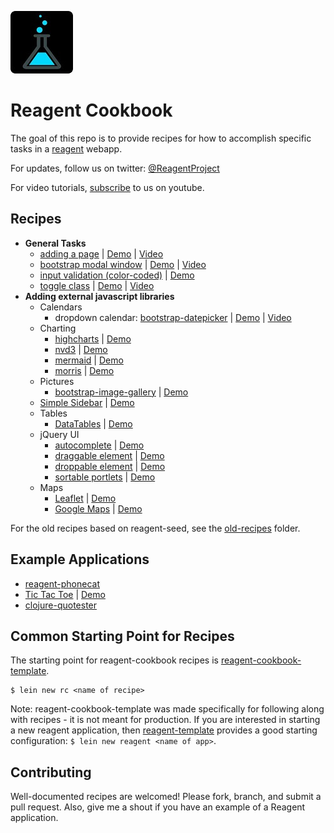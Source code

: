 ![Reagent-Project](logo-rounded.jpg)

# Reagent Cookbook

The goal of this repo is to provide recipes for how to accomplish specific tasks in a [reagent](https://github.com/reagent-project/reagent) webapp.

For updates, follow us on twitter: [@ReagentProject](https://twitter.com/ReagentProject)

For video tutorials, [subscribe](https://www.youtube.com/channel/UC1UP5LiNNNf0a45dA9eDA0Q) to us on youtube.

## Recipes

* __General Tasks__
    * [adding a page](https://github.com/reagent-project/reagent-cookbook/tree/master/recipes/adding-a-page) | [Demo](http://rc-adding-a-page2.s3-website-us-west-1.amazonaws.com/) | [Video](https://www.youtube.com/watch?v=D7uwDUUngy0)
	* [bootstrap modal window](https://github.com/reagent-project/reagent-cookbook/tree/master/recipes/bootstrap-modal) | [Demo](http://rc-bootstrap-modal.s3-website-us-west-1.amazonaws.com/) | [Video](https://www.youtube.com/watch?v=qRJiAp92TPg)
    * [input validation (color-coded)](https://github.com/reagent-project/reagent-cookbook/tree/master/recipes/input-validation) | [Demo](http://rc-input-validation.s3-website-us-west-1.amazonaws.com/)
	* [toggle class](https://github.com/reagent-project/reagent-cookbook/tree/master/recipes/toggle-class) | [Demo](http://rc-toggle-class2.s3-website-us-west-1.amazonaws.com/) | [Video](https://www.youtube.com/watch?v=WcMrLhW20zg)
* __Adding external javascript libraries__
    * Calendars
        * dropdown calendar: [bootstrap-datepicker](https://github.com/reagent-project/reagent-cookbook/tree/master/recipes/bootstrap-datepicker) | [Demo](http://rc-bootstrap-datepicker2.s3-website-us-west-1.amazonaws.com/) | [Video](https://www.youtube.com/watch?v=kSzb8YHZV9Q)
	* Charting
        * [highcharts](https://github.com/reagent-project/reagent-cookbook/tree/master/recipes/highcharts) | [Demo](http://rc-highcharts.s3-website-us-west-1.amazonaws.com/)
        * [nvd3](https://github.com/reagent-project/reagent-cookbook/tree/master/recipes/nvd3) | [Demo](http://rc-nvd3.s3-website-us-west-1.amazonaws.com/)
		* [mermaid](https://github.com/reagent-project/reagent-cookbook/tree/master/recipes/mermaid) | [Demo](http://rc-mermaid.s3-website-us-west-1.amazonaws.com/)
        * [morris](https://github.com/reagent-project/reagent-cookbook/tree/master/recipes/morris) | [Demo](http://rc-morris2.s3-website-us-west-1.amazonaws.com/)
    * Pictures
	    * [bootstrap-image-gallery](https://github.com/reagent-project/reagent-cookbook/tree/master/recipes/bootstrap-image-gallery) | [Demo](http://rc-bootstrap-image-gallery.s3-website-us-west-1.amazonaws.com/)
    * [Simple Sidebar](https://github.com/reagent-project/reagent-cookbook/tree/master/recipes/simple-sidebar) | [Demo](http://rc-simple-sidebar.s3-website-us-west-1.amazonaws.com/)
    * Tables
        * [DataTables](https://github.com/reagent-project/reagent-cookbook/tree/master/recipes/data-tables) | [Demo](http://rc-data-tables2.s3-website-us-west-1.amazonaws.com/)
    * jQuery UI
        * [autocomplete](https://github.com/reagent-project/reagent-cookbook/tree/master/recipes/autocomplete) | [Demo](http://rc-autocomplete2.s3-website-us-west-1.amazonaws.com/)
        * [draggable element](https://github.com/reagent-project/reagent-cookbook/tree/master/recipes/draggable) | [Demo](http://rc-draggable2.s3-website-us-west-1.amazonaws.com/)
        * [droppable element](https://github.com/reagent-project/reagent-cookbook/tree/master/recipes/droppable) | [Demo](http://rc-droppable2.s3-website-us-west-1.amazonaws.com/)
        * [sortable portlets](https://github.com/reagent-project/reagent-cookbook/tree/master/recipes/sortable-portlets) | [Demo](http://rc-sortable-portlets2.s3-website-us-west-1.amazonaws.com/)
    * Maps
        * [Leaflet](https://github.com/reagent-project/reagent-cookbook/tree/master/recipes/leaflet) | [Demo](http://rc-leaflet2.s3-website-us-west-1.amazonaws.com/)
        * [Google Maps](https://github.com/reagent-project/reagent-cookbook/tree/master/recipes/google-maps) | [Demo](http://rc-google-maps2.s3-website-us-west-1.amazonaws.com/)

For the old recipes based on reagent-seed, see the [old-recipes](https://github.com/reagent-project/reagent-cookbook/tree/master/old-recipes) folder.

## Example Applications

* [reagent-phonecat](https://github.com/vvvvalvalval/reagent-phonecat)
* [Tic Tac Toe](https://github.com/gadfly361/reagent-tic-tac-toe) | [Demo](http://rc-tic-tac-toe.s3-website-us-west-1.amazonaws.com/)
* [clojure-quotester](https://github.com/philjackson/clojure-quotester) 

## Common Starting Point for Recipes

The starting point for reagent-cookbook recipes is [reagent-cookbook-template](https://github.com/gadfly361/reagent-cookbook-template).

```
$ lein new rc <name of recipe>
```

Note: reagent-cookbook-template was made specifically for following along with recipes - it is not meant for production.  If you are interested in starting a new reagent application, then [reagent-template](https://github.com/reagent-project/reagent-template) provides a good starting configuration: `$ lein new reagent <name of app>`.

## Contributing

Well-documented recipes are welcomed!  Please fork, branch, and submit a pull request.  Also, give me a shout if you have an example of a Reagent application.
